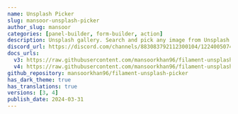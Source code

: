 ```yaml
---
name: Unsplash Picker
slug: mansoor-unsplash-picker
author_slug: mansoor
categories: [panel-builder, form-builder, action]
description: Unsplash gallery. Search and pick any image from Unsplash.com
discord_url: https://discord.com/channels/883083792112300104/1224005074393497680
docs_urls:
  v3: https://raw.githubusercontent.com/mansoorkhan96/filament-unsplash-picker/3.x/README.md
  v4: https://raw.githubusercontent.com/mansoorkhan96/filament-unsplash-picker/4.x/README.md
github_repository: mansoorkhan96/filament-unsplash-picker
has_dark_theme: true
has_translations: true
versions: [3, 4]
publish_date: 2024-03-31
---
```

